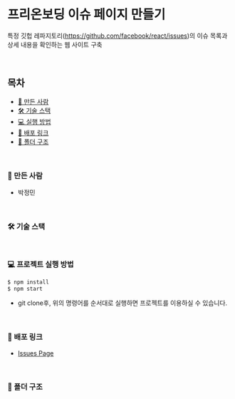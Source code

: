 # 프리온보딩 이슈 페이지 만들기

특정 깃헙 레파지토리(https://github.com/facebook/react/issues)의 이슈 목록과 상세 내용을 확인하는 웹 사이트 구축

<br />

## 목차

- [🐼 만든 사람](#️-만든-사람)
- [🛠️ 기술 스택](#️-기술-스택)
- [💻 실행 방법](#️-실행-방법)
- [🔗 배포 링크](#-배포-링크)
- [📂 폴더 구조](#-폴더-구조)

<br />

### 🐼 만든 사람

- 박정민

<br />

### 🛠️ 기술 스택

<br />

### 💻 프로젝트 실행 방법

```zsh
$ npm install
$ npm start
```

- git clone후, 위의 명령어를 순서대로 실행하면 프로젝트를 이용하실 수 있습니다.

<br />

### 🔗 배포 링크

- [Issues Page](https://pre-issues-page.netlify.app/)

<br />

### 📂 폴더 구조
